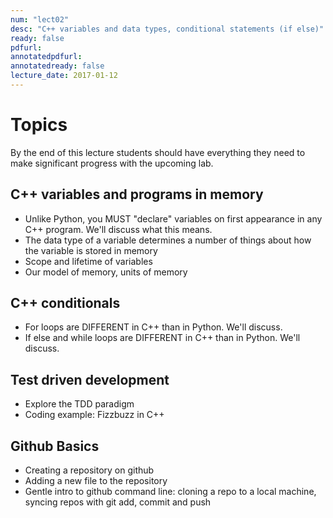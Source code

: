 ```yaml
---
num: "lect02"
desc: "C++ variables and data types, conditional statements (if else)"
ready: false
pdfurl: 
annotatedpdfurl: 
annotatedready: false
lecture_date: 2017-01-12 
---
```


# Topics

By the end of this lecture students should have everything they need to make significant progress with the upcoming lab.

## C++ variables and programs in memory
* Unlike Python, you MUST "declare" variables on first appearance in any C++ program. We'll discuss what this means.
* The data type of a variable determines a number of things about how the variable is stored in memory
* Scope and lifetime of variables
* Our model of memory, units of memory


## C++ conditionals
* For loops are DIFFERENT in C++ than in Python. We'll discuss.
* If else and while loops are DIFFERENT in C++ than in Python. We'll discuss.

## Test driven development
* Explore the TDD paradigm 
* Coding example: Fizzbuzz in C++

## Github Basics
* Creating a repository on github
* Adding a new file to the repository
* Gentle intro to github command line: cloning a repo to a local machine, syncing repos with git add, commit and push